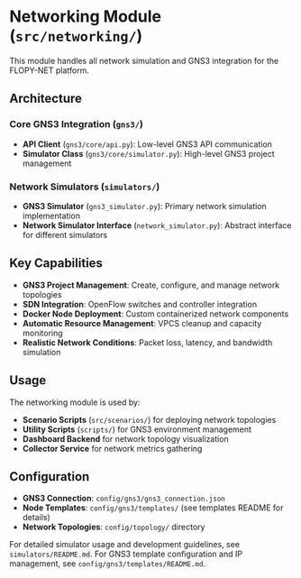 # Networking Module (`src/networking/`)

This module handles all network simulation and GNS3 integration for the FLOPY-NET platform.

## Architecture

### Core GNS3 Integration (`gns3/`)
- **API Client** (`gns3/core/api.py`): Low-level GNS3 API communication
- **Simulator Class** (`gns3/core/simulator.py`): High-level GNS3 project management

### Network Simulators (`simulators/`)
- **GNS3 Simulator** (`gns3_simulator.py`): Primary network simulation implementation
- **Network Simulator Interface** (`network_simulator.py`): Abstract interface for different simulators

## Key Capabilities

- **GNS3 Project Management**: Create, configure, and manage network topologies
- **SDN Integration**: OpenFlow switches and controller integration
- **Docker Node Deployment**: Custom containerized network components
- **Automatic Resource Management**: VPCS cleanup and capacity monitoring
- **Realistic Network Conditions**: Packet loss, latency, and bandwidth simulation

## Usage

The networking module is used by:
- **Scenario Scripts** (`src/scenarios/`) for deploying network topologies
- **Utility Scripts** (`scripts/`) for GNS3 environment management
- **Dashboard Backend** for network topology visualization
- **Collector Service** for network metrics gathering

## Configuration

- **GNS3 Connection**: `config/gns3/gns3_connection.json`
- **Node Templates**: `config/gns3/templates/` (see templates README for details)
- **Network Topologies**: `config/topology/` directory

For detailed simulator usage and development guidelines, see `simulators/README.md`.
For GNS3 template configuration and IP management, see `config/gns3/templates/README.md`.